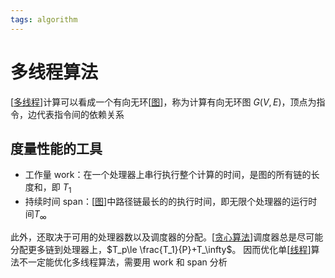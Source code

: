 ```yaml
---
tags: algorithm
---
```

# 多线程算法

[[多线程]]计算可以看成一个有向无环[[图]]，称为计算有向无环图 $G(V,E)$，顶点为指令，边代表指令间的依赖关系

## 度量性能的工具

- 工作量 work：在一个处理器上串行执行整个计算的时间，是图的所有链的长度和，即 $T_1$
- 持续时间 span：[[图]]中路径链最长的的执行时间，即无限个处理器的运行时间$T_\infty$

此外，还取决于可用的处理器数以及调度器的分配。[[贪心算法]]调度器总是尽可能分配更多链到处理器上，$T_p\le \frac{T_1}{P}+T_\infty$。
因而优化单[[线程]]算法不一定能优化多线程算法，需要用 work 和 span 分析

[//begin]: # "Autogenerated link references for markdown compatibility"
[多线程]: ../../python/multitasks/多线程.md "多线程"
[图]: ../data_structure/图.md "图"
[贪心算法]: ../贪心算法.md "贪心算法"
[线程]: <../../operating system/并发/线程.md> "线程"
[//end]: # "Autogenerated link references"
